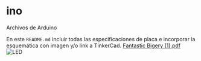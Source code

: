 # ino
Archivos de Arduino 

En este `README.md` incluir todas las especificaciones de placa e incorporar la esquemática con imagen y/o link a TinkerCad.
[Fantastic Bigery (1).pdf](https://github.com/valita-ecv/documentacion-proyecto/files/8746942/Fantastic.Bigery.1.pdf)
![LED](https://user-images.githubusercontent.com/104577571/169634845-5312eeb6-e72d-4cae-b6d3-4ad7730655f6.jpg)
